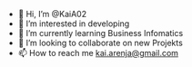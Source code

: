 - 👋 Hi, I’m @KaiA02
- 👀 I’m interested in developing
- 🌱 I’m currently learning Business Infomatics
- 💞️ I’m looking to collaborate on new Projekts
- 📫 How to reach me kai.arenja@gmail.com

<!---
KaiA02/KaiA02 is a ✨ special ✨ repository because its `README.md` (this file) appears on your GitHub profile.
You can click the Preview link to take a look at your changes.
--->
